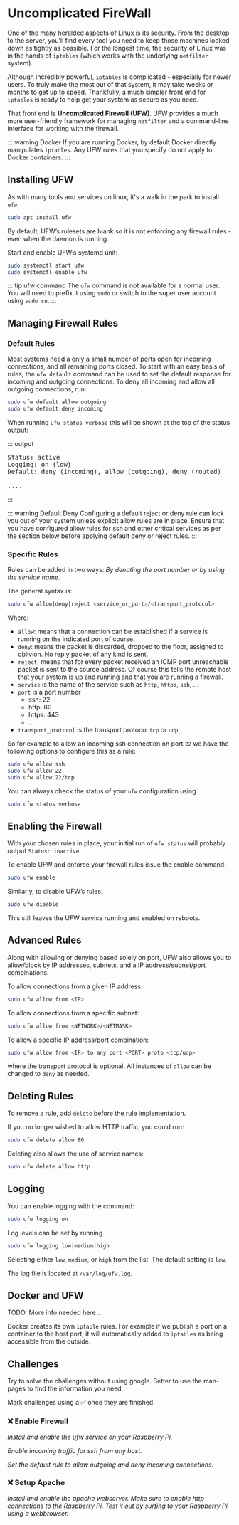 # Uncomplicated FireWall

One of the many heralded aspects of Linux is its security. From the desktop to the server, you’ll find every tool you need to keep those machines locked down as tightly as possible. For the longest time, the security of Linux was in the hands of `iptables` (which works with the underlying `netfilter` system).

Although incredibly powerful, `iptables` is complicated - especially for newer users. To truly make the most out of that system, it may take weeks or months to get up to speed. Thankfully, a much simpler front end for `iptables` is ready to help get your system as secure as you need.

That front end is **Uncomplicated Firewall (UFW)**. UFW provides a much more user-friendly framework for managing `netfilter` and a command-line interface for working with the firewall.

::: warning Docker
If you are running Docker, by default Docker directly manipulates `iptables`. Any UFW rules that you specify do not apply to Docker containers.
:::

## Installing UFW

As with many tools and services on linux, it's a walk in the park to install `ufw`:

```bash
sudo apt install ufw
```

By default, UFW’s rulesets are blank so it is not enforcing any firewall rules - even when the daemon is running.

Start and enable UFW’s systemd unit:

```bash
sudo systemctl start ufw
sudo systemctl enable ufw
```

::: tip ufw command
The `ufw` command is not available for a normal user. You will need to prefix it using `sudo` or switch to the super user account using `sudo su`.
:::

## Managing Firewall Rules

### Default Rules

Most systems need a only a small number of ports open for incoming connections, and all remaining ports closed. To start with an easy basis of rules, the `ufw default` command can be used to set the default response for incoming and outgoing connections. To deny all incoming and allow all outgoing connections, run:

```bash
sudo ufw default allow outgoing
sudo ufw default deny incoming
```

When running `ufw status verbose` this will be shown at the top of the status output:

::: output
<pre>
Status: active
Logging: on (low)
Default: deny (incoming), allow (outgoing), deny (routed)

....
</pre>
:::

::: warning Default Deny
Configuring a default reject or deny rule can lock you out of your system unless explicit allow rules are in place. Ensure that you have configured allow rules for ssh and other critical services as per the section below before applying default deny or reject rules.
:::

### Specific Rules

Rules can be added in two ways: *By denoting the port number or by using the service name.*

The general syntax is:

```bash
sudo ufw allow|deny|reject <service_or_port>/<transport_protocol>
```

Where:

* `allow`: means that a connection can be established if a service is running on the indicated port of course.
* `deny`: means the packet is discarded, dropped to the floor, assigned to oblivion. No reply packet of any kind is sent.
* `reject`: means that for every packet received an ICMP port unreachable packet is sent to the source address. Of course this tells the remote host that your system is up and running and that you are running a firewall.
* `service` is the name of the service such as `http`, `https`, `ssh`, ...
* `port` is a port number
  * ssh: 22
  * http: 80
  * https: 443
  * ...
* `transport_protocol` is the transport protocol `tcp` or `udp`.

So for example to allow an incoming ssh connection on port `22` we have the following options to configure this as a rule:

```bash
sudo ufw allow ssh
sudo ufw allow 22
sudo ufw allow 22/tcp
```

You can always check the status of your `ufw` configuration using

```bash
sudo ufw status verbose
```

## Enabling the Firewall

With your chosen rules in place, your initial run of `ufw status` will probably output `Status: inactive`.

To enable UFW and enforce your firewall rules issue the enable command:

```bash
sudo ufw enable
```

Similarly, to disable UFW’s rules:

```bash
sudo ufw disable
```

This still leaves the UFW service running and enabled on reboots.

## Advanced Rules

Along with allowing or denying based solely on port, UFW also allows you to allow/block by IP addresses, subnets, and a IP address/subnet/port combinations.

To allow connections from a given IP address:

```bash
sudo ufw allow from <IP>
```

To allow connections from a specific subnet:

```bash
sudo ufw allow from <NETWORK>/<NETMASK>
```

To allow a specific IP address/port combination:

```bash
sudo ufw allow from <IP> to any port <PORT> proto <tcp/udp>
```

where the transport protocol is optional. All instances of `allow` can be changed to `deny` as needed.

## Deleting Rules

To remove a rule, add `delete` before the rule implementation.

If you no longer wished to allow HTTP traffic, you could run:

```bash
sudo ufw delete allow 80
```

Deleting also allows the use of service names:

```bash
sudo ufw delete allow http
```

## Logging

You can enable logging with the command:

```bash
sudo ufw logging on
```

Log levels can be set by running

```bash
sudo ufw logging low|medium|high
```

Selecting either `low`, `medium`, or `high` from the list. The default setting is `low`.

The log file is located at `/var/log/ufw.log`.

## Docker and UFW

TODO: More info needed here ...

Docker creates its own `iptable` rules. For example if we publish a port on a container to the host port, it will automatically added to `iptables` as being accessible from the outside.

## Challenges

Try to solve the challenges without using google. Better to use the man-pages to find the information you need.

Mark challenges using a ✅ once they are finished.

### ❌ Enable Firewall

*Install and enable the ufw service on your Raspberry Pi.*

*Enable incoming traffic for ssh from any host.*

*Set the default rule to allow outgoing and deny incoming connections.*

### ❌ Setup Apache

*Install and enable the apache webserver. Make sure to enable http connections to the Raspberry Pi. Test it out by surfing to your Raspberry Pi using a webbrowser.*
